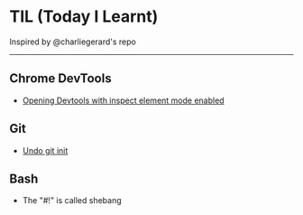 # TIL (Today I Learnt)

Inspired by @charliegerard's repo

---

## Chrome DevTools
* [Opening Devtools with inspect element mode enabled](/devtools/inspectEnabled.md)

## Git
* [Undo git init](/git/undoGitInit.md)

## Bash
* The "#!" is called shebang
